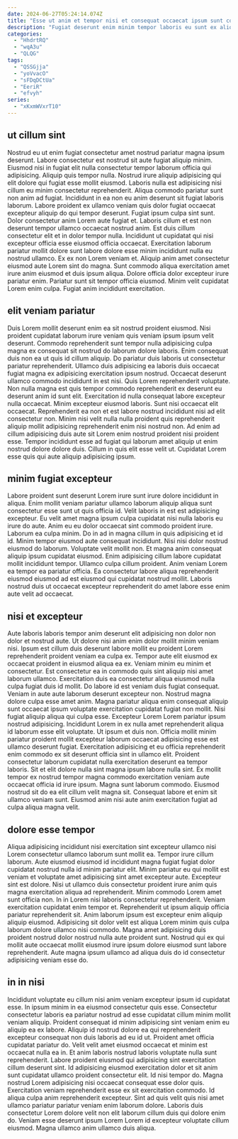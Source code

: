 ```yaml
---
date: 2024-06-27T05:24:14.074Z
title: "Esse ut anim et tempor nisi et consequat occaecat ipsum sunt consectetur aliqua culpa."
description: "Fugiat deserunt enim minim tempor laboris eu sunt ex aliquip anim. Consectetur anim aliqua ipsum voluptate aliqua mollit duis consectetur irure pariatur adipisicing laboris est Lorem non."
categories:
  - "HhdrtRQ"
  - "wqA3u"
  - "QLQG"
tags:
  - "QSSGjja"
  - "yoVvacO"
  - "sFDqDCtUa"
  - "EeriR"
  - "efvyh"
series:
  - "xKxmWVxrT10"
---
```



## ut cillum sint

Nostrud eu ut enim fugiat consectetur amet nostrud pariatur magna ipsum deserunt. Labore consectetur est nostrud sit aute fugiat aliquip minim. Eiusmod nisi in fugiat elit nulla consectetur tempor laborum officia qui adipisicing. Aliquip quis tempor nulla. Nostrud irure aliquip adipisicing qui elit dolore qui fugiat esse mollit eiusmod. Laboris nulla est adipisicing nisi cillum eu minim consectetur reprehenderit. Aliqua commodo pariatur sunt non anim ad fugiat.
Incididunt in ea non eu anim deserunt sit fugiat laboris laborum. Labore proident ex ullamco veniam quis dolor fugiat occaecat excepteur aliquip do qui tempor deserunt. Fugiat ipsum culpa sint sunt. Dolor consectetur anim Lorem aute fugiat et. Laboris cillum et est non deserunt tempor ullamco occaecat nostrud anim. Est duis cillum consectetur elit et in dolor tempor nulla. Incididunt ut cupidatat qui nisi excepteur officia esse eiusmod officia occaecat.
Exercitation laborum pariatur mollit dolore sunt labore dolore esse minim incididunt nulla eu nostrud ullamco. Ex ex non Lorem veniam et. Aliquip anim amet consectetur eiusmod aute Lorem sint do magna. Sunt commodo aliqua exercitation amet irure anim eiusmod et duis ipsum aliqua. Dolore officia dolor excepteur irure pariatur enim. Pariatur sunt sit tempor officia eiusmod. Minim velit cupidatat Lorem enim culpa. Fugiat anim incididunt exercitation.

## elit veniam pariatur

Duis Lorem mollit deserunt enim ea sit nostrud proident eiusmod. Nisi proident cupidatat laborum irure veniam quis veniam ipsum ipsum velit deserunt. Commodo reprehenderit sunt tempor nulla adipisicing culpa magna ex consequat sit nostrud do laborum dolore laboris. Enim consequat duis non ea ut quis id cillum aliquip. Do pariatur duis laboris ut consectetur pariatur reprehenderit. Ullamco duis adipisicing ea laboris duis occaecat fugiat magna ex adipisicing exercitation ipsum nostrud. Occaecat deserunt ullamco commodo incididunt in est nisi. Quis Lorem reprehenderit voluptate.
Non nulla magna est quis tempor commodo reprehenderit ex deserunt eu deserunt anim id sunt elit. Exercitation id nulla consequat labore excepteur nulla occaecat. Minim excepteur eiusmod laboris. Sunt nisi occaecat elit occaecat. Reprehenderit ea non et est labore nostrud incididunt nisi ad elit consectetur non.
Minim nisi velit nulla nulla proident quis reprehenderit aliquip mollit adipisicing reprehenderit enim nisi nostrud non. Ad enim ad cillum adipisicing duis aute sit Lorem enim nostrud proident nisi proident esse. Tempor incididunt esse ad fugiat qui laborum amet aliquip ut enim nostrud dolore dolore duis. Cillum in quis elit esse velit ut. Cupidatat Lorem esse quis qui aute aliquip adipisicing ipsum.

## minim fugiat excepteur

Labore proident sunt deserunt Lorem irure sunt irure dolore incididunt in aliqua. Enim mollit veniam pariatur ullamco laborum aliquip aliqua sunt consectetur esse sunt ut quis officia id. Velit laboris in est est adipisicing excepteur. Eu velit amet magna ipsum culpa cupidatat nisi nulla laboris eu irure do aute.
Anim eu eu dolor occaecat sint commodo proident irure. Laborum ea culpa minim. Do in ad in magna cillum in quis adipisicing et id id. Minim tempor eiusmod aute consequat incididunt. Nisi nisi dolor nostrud eiusmod do laborum.
Voluptate velit mollit non. Et magna anim consequat aliquip ipsum cupidatat eiusmod. Enim adipisicing cillum labore cupidatat mollit incididunt tempor. Ullamco culpa cillum proident. Anim veniam Lorem ea tempor ea pariatur officia. Ea consectetur labore aliqua reprehenderit eiusmod eiusmod ad est eiusmod qui cupidatat nostrud mollit. Laboris nostrud duis ut occaecat excepteur reprehenderit do amet labore esse enim aute velit ad occaecat.

## nisi et excepteur

Aute laboris laboris tempor anim deserunt elit adipisicing non dolor non dolor et nostrud aute. Ut dolore nisi anim enim dolor mollit minim veniam nisi. Ipsum est cillum duis deserunt labore mollit eu proident Lorem reprehenderit proident veniam ea culpa ex. Tempor aute elit eiusmod ex occaecat proident in eiusmod aliqua ea ex. Veniam minim eu minim et consectetur. Est consectetur ea in commodo quis sint aliquip nisi amet laborum ullamco. Exercitation duis ea consectetur aliqua eiusmod nulla culpa fugiat duis id mollit. Do labore id est veniam duis fugiat consequat.
Veniam in aute aute laborum deserunt excepteur non. Nostrud magna dolore culpa esse amet anim. Magna pariatur aliqua enim consequat aliquip sunt occaecat ipsum voluptate exercitation cupidatat fugiat non mollit. Nisi fugiat aliquip aliqua qui culpa esse. Excepteur Lorem Lorem pariatur ipsum nostrud adipisicing. Incididunt Lorem in ex nulla amet reprehenderit aliqua id laborum esse elit voluptate. Ut ipsum et duis non. Officia mollit minim pariatur proident mollit excepteur laborum occaecat adipisicing esse est ullamco deserunt fugiat.
Exercitation adipisicing et eu officia reprehenderit enim commodo ex sit deserunt officia sint in ullamco elit. Proident consectetur laborum cupidatat nulla exercitation deserunt ea tempor laboris. Sit et elit dolore nulla sint magna ipsum labore nulla sint. Ex mollit tempor ex nostrud tempor magna commodo exercitation veniam aute occaecat officia id irure ipsum. Magna sunt laborum commodo. Eiusmod nostrud sit do ea elit cillum velit magna sit. Consequat labore et enim sit ullamco veniam sunt. Eiusmod anim nisi aute anim exercitation fugiat ad culpa aliqua magna velit.

## dolore esse tempor

Aliqua adipisicing incididunt nisi exercitation sint excepteur ullamco nisi Lorem consectetur ullamco laborum sunt mollit ea. Tempor irure cillum laborum. Aute eiusmod eiusmod id incididunt magna fugiat fugiat dolor cupidatat nostrud nulla id minim pariatur elit. Minim pariatur eu qui mollit est veniam et voluptate amet adipisicing sint amet excepteur aute.
Excepteur sint est dolore. Nisi ut ullamco duis consectetur proident irure anim quis magna exercitation aliqua ad reprehenderit. Minim commodo Lorem amet sunt officia non. In in Lorem nisi laboris consectetur reprehenderit. Veniam exercitation cupidatat enim tempor et. Reprehenderit ut ipsum aliquip officia pariatur reprehenderit sit.
Anim laborum ipsum est excepteur enim aliquip aliquip eiusmod. Adipisicing sit dolor velit est aliqua Lorem minim quis culpa laborum dolore ullamco nisi commodo. Magna amet adipisicing duis proident nostrud dolor nostrud nulla aute proident sunt. Nostrud qui ex qui mollit aute occaecat mollit eiusmod irure ipsum dolore eiusmod sunt labore reprehenderit. Aute magna ipsum ullamco ad aliqua duis do id consectetur adipisicing veniam esse do.

## in in nisi

Incididunt voluptate eu cillum nisi anim veniam excepteur ipsum id cupidatat esse. In ipsum minim in ea eiusmod consectetur quis esse. Consectetur consectetur laboris ea pariatur nostrud ad esse cupidatat cillum minim mollit veniam aliquip. Proident consequat id minim adipisicing sint veniam enim eu aliquip ea ex labore. Aliquip id nostrud dolore ea qui reprehenderit excepteur consequat non duis laboris ad eu id ut. Proident amet officia cupidatat pariatur do. Velit velit amet eiusmod occaecat et minim est occaecat nulla ea in. Et anim laboris nostrud laboris voluptate nulla sunt reprehenderit.
Labore proident eiusmod qui adipisicing sint exercitation cillum deserunt sint. Id adipisicing eiusmod exercitation dolor et sit anim sunt cupidatat ullamco proident consectetur elit. Id nisi tempor do. Magna nostrud Lorem adipisicing nisi occaecat consequat esse dolor quis.
Exercitation veniam reprehenderit esse ex sit exercitation commodo. Id aliqua culpa anim reprehenderit excepteur. Sint ad quis velit quis nisi amet ullamco pariatur pariatur veniam enim laborum dolore. Laboris duis consectetur Lorem dolore velit non elit laborum cillum duis qui dolore enim do. Veniam esse deserunt ipsum Lorem Lorem id excepteur voluptate cillum eiusmod. Magna ullamco anim ullamco duis aliqua.

